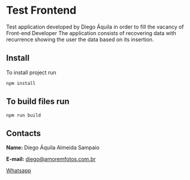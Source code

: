 # Test Frontend

Test application developed by Diego Áquila in order to fill the vacancy of Front-end Developer
The application consists of recovering data with recurrence showing the user the data based on its insertion.

## Install
To install project run
````
npm install
````

## To build files run 
````
npm run build
````

## Contacts

**Name:** Diego Áquila Almeida Sampaio  

**E-mail:** diego@amoremfotos.com.br  

[Whatsapp](https://wa.me/557799100208)
